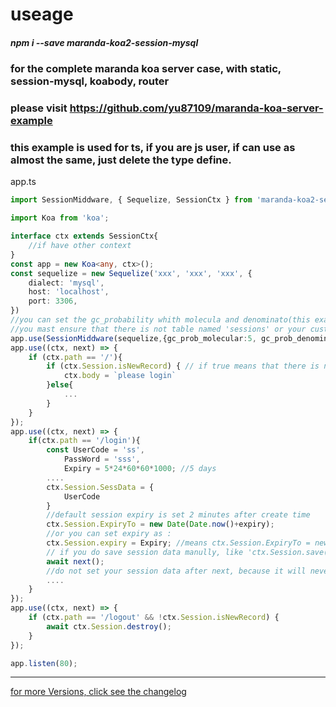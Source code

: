 # useage

##### npm i --save maranda-koa2-session-mysql

### for the complete maranda koa server case, with static, session-mysql, koabody, router

### please visit https://github.com/yu87109/maranda-koa-server-example

### this example is used for ts, if you are js user, if can use as almost the same, just delete the type define.

app.ts
```typescript
import SessionMiddware, { Sequelize, SessionCtx } from 'maranda-koa2-session-mysql'

import Koa from 'koa';

interface ctx extends SessionCtx{
    //if have other context
}
const app = new Koa<any, ctx>();
const sequelize = new Sequelize('xxx', 'xxx', 'xxx', {
    dialect: 'mysql',
    host: 'localhost',
    port: 3306,
})
//you can set the gc_probability whith molecula and denominato(this example 5/100, default 1/100), tableName(custom tablename, default sessions), gc_type('auto' or 'manul', if you set it to 'manul, you may do the session gc work by your self), ... 
//you mast ensure that there is not table named 'sessions' or your custom tablename in your database_schema
app.use(SessionMiddware(sequelize,{gc_prob_molecular:5, gc_prob_denominator:100}));
app.use((ctx, next) => {
    if (ctx.path == '/'){
        if (ctx.Session.isNewRecord) { // if true means that there is no session or the session has been expired of the request 
            ctx.body = `please login`
        }else{
            ...
        }
    }
});
app.use((ctx, next) => {
    if(ctx.path == '/login'){
        const UserCode = 'ss',
            PassWord = 'sss',
            Expiry = 5*24*60*60*1000; //5 days
        ....
        ctx.Session.SessData = {
            UserCode
        }
        //default session expiry is set 2 minutes after create time
        ctx.Session.ExpiryTo = new Date(Date.now()+expiry);
        //or you can set expiry as :
        ctx.Session.expiry = Expiry; //means ctx.Session.ExpiryTo = new Date(ctx.Session.CreateAt.getTime() + Expiry)
        // if you do save session data manully, like 'ctx.Session.save()', you must set the cookies by your self, like 'ctx.cookie.set(...)'
        await next();
        //do not set your session data after next, because it will never work only if you do save session data munully, like 'ctx.Session.save()', and then set the cookies by your self
        ....
    }
});
app.use((ctx, next) => {
    if (ctx.path == '/logout' && !ctx.Session.isNewRecord) {
        await ctx.Session.destroy();
    }
});

app.listen(80);
```


---

[for more Versions, click see the changelog](./CHANGELOG.md)
